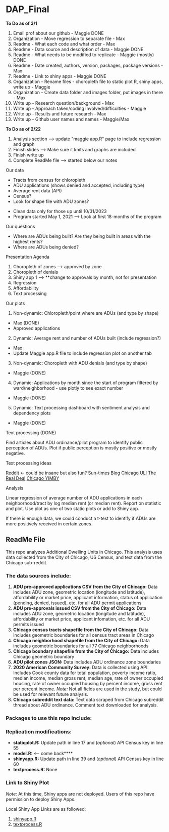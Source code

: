 # DAP_Final

**To Do as of 3/1**
1. Email prof about our github - Maggie DONE
2. Organization - Move regression to separate file - Max
3. Readme - What each code and what order - Max
4. Readme - Data source and description of data - Maggie DONE
5. Readme - What needs to be modified to replicate - Maggie (mostly) DONE
6. Readme - Date created, authors, version, packages, package versions - Max
7. Readme - Link to shiny apps - Maggie DONE
8. Organization - Rename files - choropleth file to static plot R, shiny apps, write up - Maggie
9. Organization - Create data folder and images folder, put images in there - Max
10. Write up - Research question/background - Max
11. Write up - Approach taken/coding involved/difficulties - Maggie
12. Write up - Results and future research - Max
13. Write up - Github user names and names - Maggie/Max

**To Do as of 2/22**
  1. Analysis section --> update "maggie app.R" page to include regression and graph
  2. Finish slides --> Make sure it knits and graphs are included
  3. Finish write up
  4. Complete ReadMe file --> started below our notes

Our data
- Tracts from census for chloropleth
- ADU applications (shows denied and accepted, including type)
- Average rent data (API)
- Census? 
- Look for shape file with ADU zones?

* Clean data only for those up until 10/31/2023
* Program started May 1, 2021
--> Look at first 18-months of the program

Our questions
- Where are ADUs being built? Are they being built in areas with the highest rents?
- Where are ADUs being denied?

Presentation Agenda
1. Choropleth of zones --> approved by zone
2. Choropleth of denials 
3. Shiny app 1 --> **change to approvals by month, not for presentation
4. Regression
5. Affordability
6. Text processing 

Our plots

1. Non-dynamic: Chloropleth/point where are ADUs (and type by shape)
  - Max (DONE)
  - Approved applications
2. Dynamic: Average rent and number of ADUs built (include regression?)
  - Max
  - Update Maggie app.R file to include regression plot on another tab
3. Non-dynamic: Choropleth with ADU denials (and type by shape)
  - Maggie (DONE)
4. Dynamic: Applications by month since the start of program filtered by ward/neighborhood - use plotly to see exact number 
  - Maggie (DONE)
5. Dynamic: Text processing dashboard with sentiment analysis and dependency plots
  - Maggie (DONE)

Text processing  (DONE)

Find articles about ADU ordinance/pilot program to identify public perception of ADUs. Plot if public perception is mostly positive or mostly negative. 

Text processing ideas

[Reddit](https://www.reddit.com/r/chicago/comments/13wu8pw/adu_citywide_expansion_ordinance_introduced_to/) <- could be insane but also fun?
[Sun-times](https://chicago.suntimes.com/city-hall/2023/6/9/23754347/chicago-affordable-housing-expand-coach-houses-basement-units-program)
[Blog](https://www.bldgproj.com/blog/chicago-adu-ordinance)
[Chicago ULI](https://chicago.uli.org/programs/uli-in-the-community/adu-initiative/)
[The Real Deal](https://therealdeal.com/chicago/2023/06/09/top-chicago-officials-push-citywide-adu-expansion/)
[Chicago YIMBY](https://chicagoyimby.com/2022/11/deep-dive-into-chicagos-additional-dwelling-unit-adu-ordinance-after-six-months.html)

Analysis

Linear regression of average number of ADU applications in each neighborhood/tract by log median rent (or median rent). Report on statistic and plot. Use plot as one of two static plots or add to Shiny app.

If there is enough data, we could conduct a t-test to identify if ADUs are more positively received in certain zones. 

## ReadMe File

This repo analyzes Additional Dwelling Units in Chicago. This analysis uses data collected from the City of Chicago, US Census, and text data from the Chicago sub-reddit.

### The data sources include:

  1. **ADU pre-approved applications CSV from the City of Chicago:** Data includes ADU zone, geometric location (longitude and latitude), affordability or market price, applicant information, status of application (pending, denied, issued), etc. for all ADU permit applications
  2. **ADU pre-approvals issued CSV from the City of Chicago:** Data includes ADU zone, geometric location (longitude and latitude), affordability or market price, applicant infomation, etc. for all ADU permits issued
  3. **Chicago census tracts shapefile from the City of Chicago:** Data includes geometric boundaries for all census tract areas in Chicago
  4. **Chicago neighborhood shapefile from the City of Chicago:** Data includes geometric boundaries for all 77 Chicago neighborhoods
  5. **Chicago boundary shapefile from the City of Chicago:** Data includes Chicago geometric boundary
  6. **ADU pilot zones JSON:** Data includes ADU ordinance zone boundaries
  7. **2020 American Community Survey:** Data is collected using API. Includes Cook county data for total population, poverty income ratio, median income, median gross rent, median age, rate of owner occupied housing, rate of owner occupied housing by percent income, gross rent per percent income. *Note:* Not all fields are used in the study, but could be used for relevant future analysis.
  8. **Chicago subreddit text data:** Text data scraped from Chicago subreddit thread about ADU ordinance. Comment text downloaded for analysis.

### Packages to use this repo include:

### Replication modifications:

  - **staticplot.R:** Update path in line 17 and (*optional*) API Census key in line 55
  - **model.R:** <-- come back****
  - **shinyapp.R:** Update path in line 39 and (*optional*) API Census key in line 60
  - **textprocess.R:** None
  
### Link to Shiny Plot

*Note:* At this time, Shiny apps are not deployed. Users of this repo have permission to deploy Shiny Apps. 

Local Shiny App Links are as followed:

  1. [shinyapp.R](http://127.0.0.1:5962/)
  2. [textprocess.R](http://127.0.0.1:6970/)